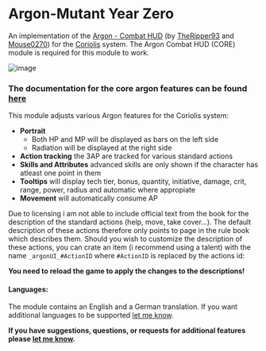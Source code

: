 # Argon-Mutant Year Zero
An implementation of the [Argon - Combat HUD](https://foundryvtt.com/packages/enhancedcombathud) (by [TheRipper93](https://theripper93.com/) and [Mouse0270](https://github.com/mouse0270)) for the [Coriolis]([https://foundryvtt.com/packages/mutant-year-zero](https://foundryvtt.com/packages/yzecoriolis)) system. The Argon Combat HUD (CORE) module is required for this module to work.

![image](https://github.com/Saibot393/enhancedcombathud-yzecoriolis/assets/137942782/ac620881-aee4-4ee4-8db6-bea9465cd68f)

### The documentation for the core argon features can be found [here](https://api.theripper93.com/modulewiki/enhancedcombathud/free)

This module adjusts various Argon features for the Coriolis system:
- **Portrait**
    - Both HP and MP will be displayed as bars on the left side
    - Radiation will be displayed at the right side
- **Action tracking** the 3AP are tracked for various standard actions
- **Skills and Attributes** advanced skills are only shown if the character has atleast one point in them
- **Tooltips** will display tech tier, bonus, quantity, initiative, damage, crit, range, power, radius and automatic where appropiate
- **Movement** will automatically consume AP

Due to licensing i am not able to include official text from the book for the description of the standard actions (help, move, take cover...). The default description of these actions therefore only points to page in the rule book which describes them. Should you wish to customize the description of these actions, you can crate an item (i recommend using a talent) with the name `_argonUI_#ActionID` where `#ActionID` is replaced by the actions id:
  
**You need to reload the game to apply the changes to the descriptions!**

#### Languages:

The module contains an English and a German translation. If you want additional languages to be supported [let me know](https://github.com/Saibot393/enhancedcombathud-yzecoriolis/issues).

**If you have suggestions, questions, or requests for additional features please [let me know](https://github.com/Saibot393/enhancedcombathud-yzecoriolis/issues).**
